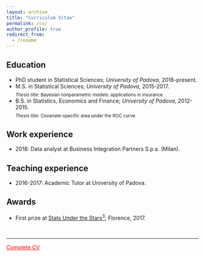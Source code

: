 ```yaml
---
layout: archive
title: "Curriculum Vitae"
permalink: /cv/
author_profile: true
redirect_from:
  - /resume
---
```




Education
------
* PhD student in Statistical Sciences; _University of Padova_, 2018-present.
* M.S. in Statistical Sciences; _University of Padova_, 2015-2017.<br/><sub>_Thesis title_: Bayesian nonparametric models: applications in insurance</sub>
* B.S. in Statistics, Economics and Finance; _University of Padova_, 2012-2015. <br/><sub>_Thesis title_: Covariate-specific area under the ROC curve</sub>

Work experience
------
* 2018: Data analyst at Business Integration Partners S.p.a. (Milan). 
  
Teaching experience
------
* 2016-2017: Academic Tutor at University of Padova.

Awards
------
* First prize at [Stats Under the Stars<sup>3</sup>](http://local.disia.unifi.it/sus3/); Florence, 2017.

<br/>



---

<a href="https://laura-dangelo.github.io/files/CV_dangelo_laura.pdf" style="color:red">Complete CV</a>
